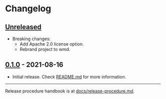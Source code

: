 # Changelog

## [Unreleased](https://github.com/kafji/wmd/tree/master)

- Breaking changes:
  - Add Apache 2.0 license option.
  - Rebrand project to wmd.

## [0.1.0](https://github.com/kafji/wmd/tree/v0.1.0) - 2021-08-16

- Initial release. Check [README.md](README.md) for more information.

---

Release procedure handbook is at [docs/release-procedure.md](docs/release-procedure.md).
